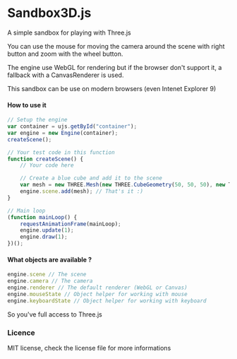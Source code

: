 Sandbox3D.js
============

A simple sandbox for playing with Three.js

You can use the mouse for moving the camera around the scene with right button and zoom with the wheel button.

The engine use WebGL for rendering but if the browser don't support it, a fallback with a CanvasRenderer is used.

This sandbox can be use on modern browsers (even Intenet Explorer 9)

#### How to use it

```javascript
// Setup the engine
var container = ujs.getById("container");
var engine = new Engine(container);
createScene();

// Your test code in this function
function createScene() {
	// Your code here

	// Create a blue cube and add it to the scene
	var mesh = new THREE.Mesh(new THREE.CubeGeometry(50, 50, 50), new THREE.MeshPhongMaterial({ color: 0x008800 }));
	engine.scene.add(mesh); // That's it :)
}

// Main loop
(function mainLoop() {
	requestAnimationFrame(mainLoop);
	engine.update(1);
	engine.draw(1);
})();	
``` 

#### What objects are available ?

```javascript
engine.scene // The scene
engine.camera // The camera 
engine.renderer // The default renderer (WebGL or Canvas)
engine.mouseState // Object helper for working with mouse
engine.keyboardState // Object helper for working with keyboard
```

So you've full access to Three.js

### Licence

MIT license, check the license file for more informations